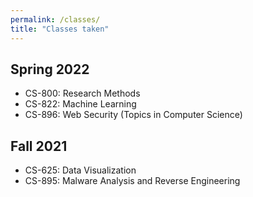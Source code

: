 ```yaml
---
permalink: /classes/
title: "Classes taken"
---
```


## Spring 2022

* CS-800: Research Methods	
* CS-822: Machine Learning
* CS-896: Web Security (Topics in Computer Science)

## Fall 2021

* CS-625: Data Visualization
* CS-895: Malware Analysis and Reverse Engineering
